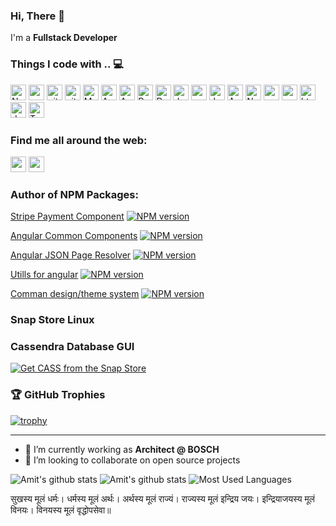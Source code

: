 ### Hi, There 👋

I'm a **Fullstack Developer** 

### Things I code with .. 💻

<p>
  <img alt="Nodejs" src="https://img.shields.io/badge/-Nodejs-43853d?style=flat-square&logo=Node.js&logoColor=white" height=25/>
  <img alt="npm" src="https://img.shields.io/badge/-NPM-CB3837?style=flat-square&logo=npm&logoColor=white" height=25 />
  <img alt="git" src="https://img.shields.io/badge/-Git-F05032?style=flat-square&logo=git&logoColor=white" height=25 />
  <img alt="github actions" src="https://img.shields.io/badge/-Github_Actions-2088FF?style=flat-square&logo=github-actions&logoColor=white" height=25 />
  <img alt="MongoDB" src="https://img.shields.io/badge/-MongoDB-13aa52?style=flat-square&logo=mongodb&logoColor=white" height=25 />
  <img alt="Apache Cassandra" src="https://img.shields.io/badge/-Apache%20Cassandra-0A88B3?style=flat-square&logo=apache-cassandra&logoColor=white" height=25 />
  <img alt="Apache Kafka" src="https://img.shields.io/badge/-Apache%20Kafka-000000?style=flat-square&logo=apache-kafka&logoColor=white" height=25 />
  <img alt="RabbitMQ" src="https://img.shields.io/badge/-RabbitMQ-FF6600?style=flat-square&logo=rabbitmq&logoColor=white" height=25 />
  <img alt="Docker" src="https://img.shields.io/badge/-Docker-46a2f1?style=flat-square&logo=docker&logoColor=white" height=25 />
  <img alt="Jenkins" src="https://img.shields.io/badge/-Jenkins-D03C3A?style=flat-square&logo=jenkins&logoColor=white" height=25 />
  <img alt="sonarcloud" src="https://img.shields.io/badge/-sonarcloud-FD6A00?style=flat-square&logo=sonarcloud&logoColor=white" height=25 />
  <img alt="JavaScript" src="https://img.shields.io/badge/-Javascript-f9a03c?style=flat-square&logo=javascript&logoColor=white" height=25 />
  <img alt="AWS" src="https://img.shields.io/badge/-AWS-232F3E?style=flat-square&logo=amazon&logoColor=white" height=25 />
  <img alt="Nginx" src="https://img.shields.io/badge/-Nginx-009639?style=flat-square&logo=nginx&logoColor=white" height=25 />
  <img alt="angular" src="https://img.shields.io/badge/-Angular-DD0031?style=flat-square&logo=angular&logoColor=white" height=25 />
  <img alt="react" src="https://img.shields.io/badge/-React-DD0031?style=flat-square&logo=react&logoColor=white" height=25 />
  <img alt="html5" src="https://img.shields.io/badge/-HTML5-E34F26?style=flat-square&logo=html5&logoColor=white" height=25 />
  <img alt="dotnet" src="https://img.shields.io/badge/-DOTNET-E34F26?style=flat-square&logo=dotnet&logoColor=white" height=25 />
  <img alt="TypeScript" src="https://img.shields.io/badge/-TypeScript-007ACC?style=flat-square&logo=typescript&logoColor=white" height=25 />
  
</p>

### Find me all around the web:

<p>
  <a href="https://twitter.com/amitsengar"><img src="https://img.shields.io/badge/twitter-%231DA1F2.svg?&style=flat-square&logo=twitter&logoColor=white" target="_blank" height=25></a>
  <a href="https://in.linkedin.com/in/aamitsengar"><img src="https://img.shields.io/badge/linkedin-%230077B5.svg?&style=flat-square&logo=linkedin&logoColor=white" height=25></a>
<!--   <a href="https://dev.to/aamitsengar"><img src="https://img.shields.io/badge/DEV.TO-%230A0A0A.svg?&style=flat-square&logo=dev-dot-to&logoColor=white" height=25></a> -->
</p>

### Author of NPM Packages: 

[Stripe Payment Component](https://www.npmjs.com/package/stripe-payment-component) [![NPM version](https://img.shields.io/npm/v/stripe-payment-component.svg?flat&logo=npm)](https://img.shields.io/npm/v/stripe-payment-component.svg?style=for-the-badge&logo=npm)

[Angular Common Components](https://www.npmjs.com/package/@sunbird-cb/collection) [![NPM version](https://img.shields.io/npm/v/@sunbird-cb/collection.svg?flat&logo=npm)](https://img.shields.io/npm/v/@sunbird-cb/collection.svg?style=for-the-badge&logo=npm)

[Angular JSON Page Resolver](https://www.npmjs.com/package/@sunbird-cb/resolver) [![NPM version](https://img.shields.io/npm/v/@sunbird-cb/resolver.svg?flat&logo=npm)](https://img.shields.io/npm/v/@sunbird-cb/resolver.svg?style=for-the-badge&logo=npm)

[Utills for angular](https://www.npmjs.com/package/@sunbird-cb/utils) [![NPM version](https://img.shields.io/npm/v/@sunbird-cb/utils.svg?flat&logo=npm)](https://img.shields.io/npm/v/@sunbird-cb/utils.svg?style=for-the-badge&logo=npm)

[Comman design/theme system](https://www.npmjs.com/package/@sunbird-cb/design-system) [![NPM version](https://img.shields.io/npm/v/@sunbird-cb/design-system.svg?flat&logo=npm)](https://img.shields.io/npm/v/@sunbird-cb/design-system.svg?style=for-the-badge&logo=npm)

### Snap Store Linux
  ### Cassendra Database GUI

  [![Get CASS from the Snap Store](https://snapcraft.io/static/images/badges/en/snap-store-black.svg)](https://snapcraft.io/cass)



### 🏆 GitHub Trophies

[![trophy](https://github-profile-trophy.vercel.app/?username=aamitsengar&margin-w=15&margin-h=15)](https://github.com/aamitsengar)

---
- 🔭 I’m currently working as **Architect @ BOSCH**
- 👯 I’m looking to collaborate on open source projects


![Amit's github stats](https://github-readme-stats.vercel.app/api?username=aamitsengar&show_icons=true&hide_border=true&hide=stars)
![Amit's github stats](https://github-readme-streak-stats.herokuapp.com/?user=aamitsengar)
![Most Used Languages](https://github-readme-stats.vercel.app/api/top-langs/?username=aamitsengar&layout=compact)






सुखस्य मूलं धर्मः। धर्मस्य मूलं अर्थः। अर्थस्य मूलं राज्यं। राज्यस्य मूलं इन्द्रिय जयः। इन्द्रियाजयस्य मूलं विनयः। विनयस्य मूलं वृद्धोपसेवा॥
